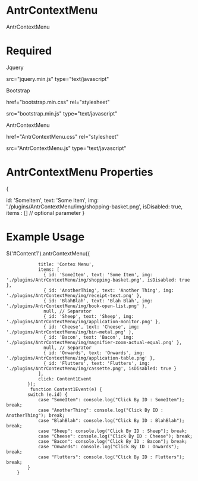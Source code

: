 # AntrContextMenu
AntrContextMenu

# Required
Jquery

src="jquery.min.js" type="text/javascript"

Bootstrap

href="bootstrap.min.css" rel="stylesheet"

src="bootstrap.min.js" type="text/javascript"

AntrContextMenu

href="AntrContextMenu.css" rel="stylesheet"

src="AntrContextMenu.js" type="text/javascript"

# AntrContextMenu Properties

{

  id: 'SomeItem',
  text: 'Some Item',
  img: './plugins/AntrContextMenu/img/shopping-basket.png', 
  isDisabled: true,
  items : [] // optional parameter
}

# Example Usage
<div id="Content1"></div>

$('#Content1').antrContextMenu({

                title: 'Contex Menu',
                items: [
                  { id: 'SomeItem', text: 'Some Item', img: './plugins/AntrContextMenu/img/shopping-basket.png', isDisabled: true },
                  { id: 'AnotherThing', text: 'Another Thing', img: './plugins/AntrContextMenu/img/receipt-text.png' },
                  { id: 'BlahBlah', text: 'Blah Blah', img: './plugins/AntrContextMenu/img/book-open-list.png' },
                  null, // Separator
                  { id: 'Sheep', text: 'Sheep', img: './plugins/AntrContextMenu/img/application-monitor.png' },
                  { id: 'Cheese', text: 'Cheese', img: './plugins/AntrContextMenu/img/bin-metal.png' },
                  { id: 'Bacon', text: 'Bacon', img: './plugins/AntrContextMenu/img/magnifier-zoom-actual-equal.png' },
                  null, // Separator
                  { id: 'Onwards', text: 'Onwards', img: './plugins/AntrContextMenu/img/application-table.png' },
                  { id: 'Flutters', text: 'Flutters', img: './plugins/AntrContextMenu/img/cassette.png', isDisabled: true }
                ],
                click: Content1Event
            });
             function Content1Event(e) {
            switch (e.id) {
                case "SomeItem": console.log("Click By ID : SomeItem"); break;
                case "AnotherThing": console.log("Click By ID : AnotherThing"); break;
                case "BlahBlah": console.log("Click By ID : BlahBlah"); break;
                case "Sheep": console.log("Click By ID : Sheep"); break;
                case "Cheese": console.log("Click By ID : Cheese"); break;
                case "Bacon": console.log("Click By ID : Bacon"); break;
                case "Onwards": console.log("Click By ID : Onwards"); break;
                case "Flutters": console.log("Click By ID : Flutters"); break;
            }
        }
        
